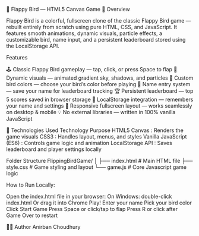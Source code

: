 🐥 Flappy Bird — HTML5 Canvas Game
🚀 Overview

Flappy Bird is a colorful, fullscreen clone of the classic Flappy Bird game — rebuilt entirely from scratch using pure HTML, CSS, and JavaScript.
It features smooth animations, dynamic visuals, particle effects, a customizable bird, name input, and a persistent leaderboard stored using the LocalStorage API.

Features

🕹️ Classic Flappy Bird gameplay — tap, click, or press Space to flap
🌈 Dynamic visuals — animated gradient sky, shadows, and particles
🎨 Custom bird colors — choose your bird’s color before playing
🧍 Name entry system — save your name for leaderboard tracking
🏆 Persistent leaderboard — top 5 scores saved in browser storage
💾 LocalStorage integration — remembers your name and settings
📱 Responsive fullscreen layout — works seamlessly on desktop & mobile
💡 No external libraries — written in 100% vanilla JavaScript

🧠 Technologies Used
Technology	Purpose
HTML5 Canvas :	Renders the game visuals
CSS3 :	Handles layout, menus, and styles
Vanilla JavaScript (ES6) :	Controls game logic and animation
LocalStorage API :	Saves leaderboard and player settings locally

Folder Structure
FlippingBirdGame/
│
├── index.html        # Main HTML file
├── style.css         # Game styling and layout
└── game.js           # Core Javascript game logic

How to Run Locally:

Open the index.html file in your browser:
On Windows: double-click index.html
Or drag it into Chrome
Play!
Enter your name
Pick your bird color
Click Start Game
Press Space or click/tap to flap
Press R or click after Game Over to restart

🧑‍💻 Author
Anirban Choudhury
